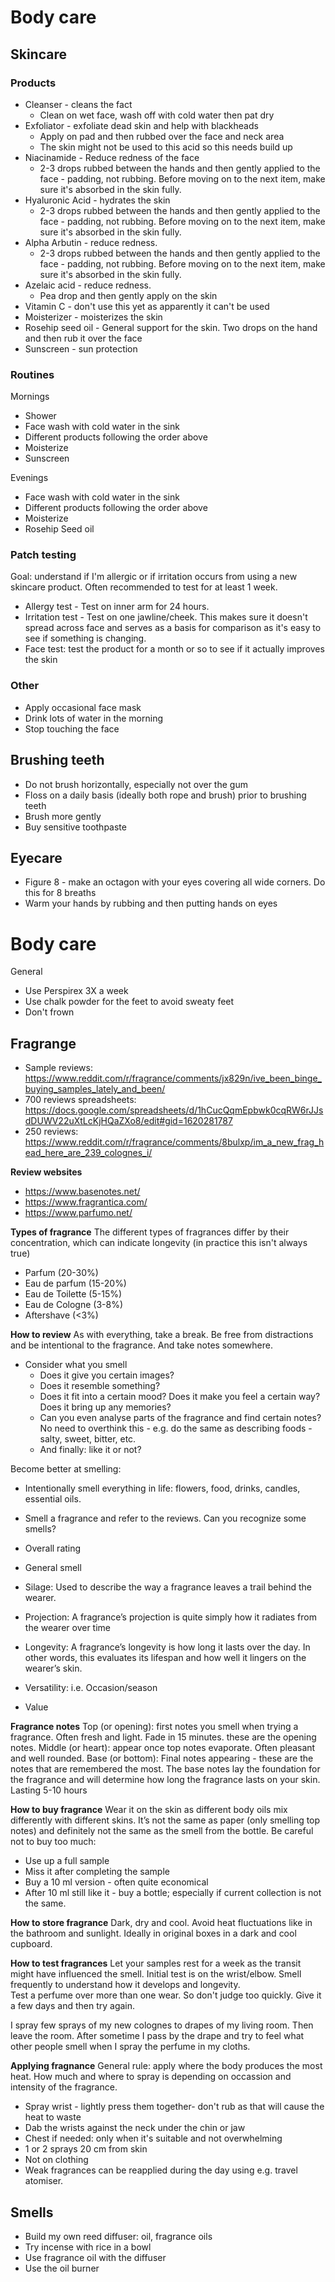 # Body care

## Skincare
### Products
- Cleanser - cleans the fact
  - Clean on wet face, wash off with cold water then pat dry 
- Exfoliator - exfoliate dead skin and help with blackheads
  - Apply on pad and then rubbed over the face and neck area
  - The skin might not be used to this acid so this needs build up
- Niacinamide - Reduce redness of the face
  - 2-3 drops rubbed between the hands and then gently applied to the face - padding, not rubbing. Before moving on to the next item, make sure it's absorbed in the skin fully. 
- Hyaluronic Acid - hydrates the skin
  -  2-3 drops rubbed between the hands and then gently applied to the face - padding, not rubbing. Before moving on to the next item, make sure it's absorbed in the skin fully. 
- Alpha Arbutin - reduce redness. 
  - 2-3 drops rubbed between the hands and then gently applied to the face - padding, not rubbing. Before moving on to the next item, make sure it's absorbed in the skin fully. 
- Azelaic acid - reduce redness. 
  - Pea drop and then gently apply on the skin 
- Vitamin C - don't use this yet as apparently it can't be used 
- Moisterizer - moisterizes the skin
- Rosehip seed oil - General support for the skin. Two drops on the hand and then rub it over the face
- Sunscreen - sun protection

### Routines
Mornings 
- Shower 
- Face wash with cold water in the sink 
- Different products following the order above
- Moisterize 
- Sunscreen

Evenings 
- Face wash with cold water in the sink
- Different products following the order above
- Moisterize 
- Rosehip Seed oil

### Patch testing
Goal: understand if I'm allergic or if irritation occurs from using a new skincare product. Often recommended to test for at least 1 week.  
- Allergy test - Test on inner arm for 24 hours.
- Irritation test - Test on one jawline/cheek. This makes sure it doesn't spread across face and serves as a basis for comparison as it's easy to see if something is changing. 
- Face test: test the product for a month or so to see if it actually improves the skin

### Other 
- Apply occasional face mask 
- Drink lots of water in the morning 
- Stop touching the face

## Brushing teeth
- Do not brush horizontally, especially not over the gum
- Floss on a daily basis (ideally both rope and brush) prior to brushing teeth
- Brush more gently
- Buy sensitive toothpaste 

## Eyecare
- Figure 8 - make an octagon with your eyes covering all wide corners. Do this for 8 breaths 
- Warm your hands by rubbing and then putting hands on eyes

# Body care
General
- Use Perspirex 3X a week
- Use chalk powder for the feet to avoid sweaty feet 
- Don't frown

## Fragrange
- Sample reviews: https://www.reddit.com/r/fragrance/comments/jx829n/ive_been_binge_buying_samples_lately_and_been/
- 700 reviews spreadsheets: https://docs.google.com/spreadsheets/d/1hCucQqmEpbwk0cqRW6rJJsdDUWV22uXtLcKjHQaZXo8/edit#gid=1620281787
- 250 reviews: https://www.reddit.com/r/fragrance/comments/8bulxp/im_a_new_frag_head_here_are_239_colognes_i/


**Review websites**
- https://www.basenotes.net/
- https://www.fragrantica.com/
- https://www.parfumo.net/

**Types of fragrance**
The different types of fragrances differ by their concentration, which can indicate longevity (in practice this isn't always true)
- Parfum (20-30%)
- Eau de parfum (15-20%)
- Eau de Toilette (5-15%)
- Eau de Cologne (3-8%)
- Aftershave (<3%)


**How to review**
As with everything, take a break. Be free from distractions and be intentional to the fragrance. And take notes somewhere. 
- Consider what you smell
  - Does it give you certain images? 
  - Does it resemble something? 
  - Does it fit into a certain mood? Does it make you feel a certain way? Does it bring up any memories? 
  - Can you even analyse parts of the fragrance and find certain notes? No need to overthink this - e.g. do the same as describing foods - salty, sweet, bitter, etc. 
  - And finally: like it or not? 

Become better at smelling: 
- Intentionally smell everything in life: flowers, food, drinks, candles, essential oils. 
- Smell a fragrance and refer to the reviews. Can you recognize some smells? 

- Overall rating 
- General smell
- Silage: Used to describe the way a fragrance leaves a trail behind the wearer.
- Projection: A fragrance’s projection is quite simply how it radiates from the wearer over time
- Longevity: A fragrance’s longevity is how long it lasts over the day. In other words, this evaluates its lifespan and how well it lingers on the wearer’s skin.
- Versatility: i.e. Occasion/season 
- Value

**Fragrance notes**
Top (or opening): first notes you smell when trying a fragrance. Often fresh and light. Fade in 15 minutes. these are the opening notes.
Middle (or heart): appear once top notes evaporate. Often pleasant and well rounded.
Base (or bottom): Final notes appearing - these are the notes that are remembered the most. The base notes lay the foundation for the fragrance and will determine how long the fragrance lasts on your skin. Lasting 5-10 hours

**How to buy fragrance**
Wear it on the skin as different body oils mix differently with different skins. It’s not the same as paper (only smelling top notes) and definitely not the same as the smell from the bottle. 
Be careful not to buy too much: 
- Use up a full sample
- Miss it after completing the sample
- Buy a 10 ml version - often quite economical 
- After 10 ml still like it - buy a bottle; especially if current collection is not the same. 

**How to store fragrance**
Dark, dry and cool. Avoid heat fluctuations like in the bathroom and sunlight. Ideally in original boxes in a dark and cool cupboard. 

**How to test fragrances**
Let your samples rest for a week as the transit might have influenced the smell. 
Initial test is on the wrist/elbow. Smell frequently to understand how it develops and longevity.  
Test a perfume over more than one wear. So don't judge too quickly. Give it a few days and then try again. 

I spray few sprays of my new colognes to drapes of my living room. Then leave the room. After sometime I pass by the drape and try to feel what other people smell when I spray the perfume in my cloths. 


**Applying fragnance**
General rule: apply where the body produces the most heat. How much and where to spray is depending on occassion and intensity of the fragrance. 
- Spray wrist - lightly press them together- don't rub as that will cause the heat to waste
- Dab the wrists against the neck under the chin or jaw
- Chest if needed: only when it's suitable and not overwhelming
- 1 or 2 sprays 20 cm from skin
- Not on clothing
- Weak fragrances can be reapplied during the day using e.g. travel atomiser. 

## Smells
- Build my own reed diffuser: oil, fragrance oils
- Try incense with rice in a bowl
- Use fragrance oil with the diffuser
- Use the oil burner


